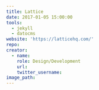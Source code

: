 ```yaml
---
title: Lattice
date: 2017-01-05 15:00:00
tools:
  - jekyll
  - datocms
website: 'https://latticehq.com/'
repo:
creator:
  - name:
    role: Design/Development
    url:
    twitter_username:
image_path:
---
```




